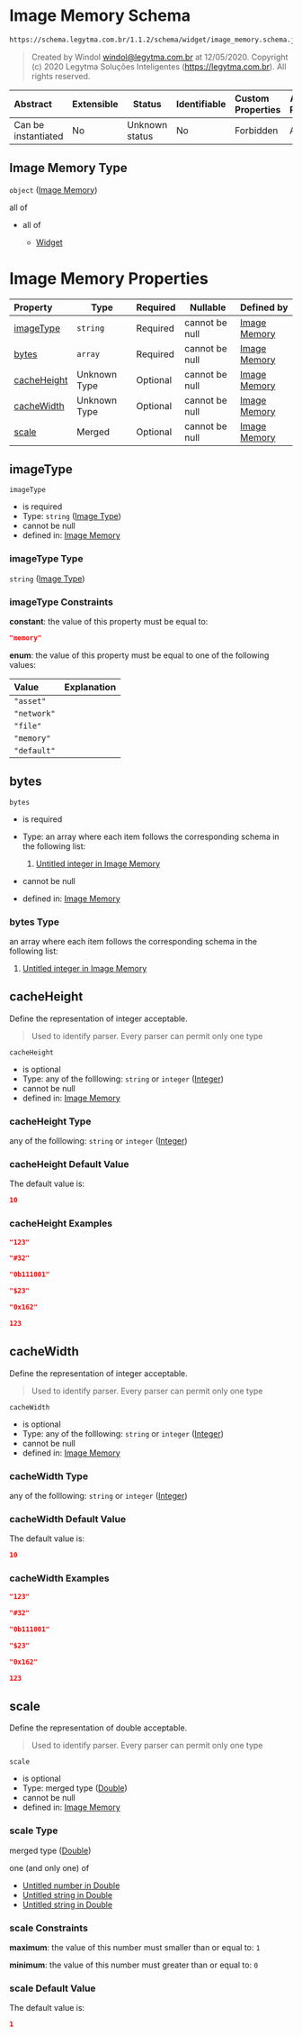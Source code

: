 # Image Memory Schema

```txt
https://schema.legytma.com.br/1.1.2/schema/widget/image_memory.schema.json
```




> Created by Windol [windol@legytma.com.br](mailto:windol@legytma.com.br) at 12/05/2020.
> Copyright (c) 2020 Legytma Soluções Inteligentes (<https://legytma.com.br>). All rights reserved.
>

| Abstract            | Extensible | Status         | Identifiable | Custom Properties | Additional Properties | Access Restrictions | Defined In                                                                                   |
| :------------------ | ---------- | -------------- | ------------ | :---------------- | --------------------- | ------------------- | -------------------------------------------------------------------------------------------- |
| Can be instantiated | No         | Unknown status | No           | Forbidden         | Allowed               | none                | [image_memory.schema.json](../schema/widget/image_memory.schema.json) |

## Image Memory Type

`object` ([Image Memory](image_memory.md))

all of

-   all of

    -   [Widget](input_decoration-properties-widget-5.md)

# Image Memory Properties

| Property                    | Type         | Required | Nullable       | Defined by                                                                                                                                              |
| :-------------------------- | ------------ | -------- | -------------- | :------------------------------------------------------------------------------------------------------------------------------------------------------ |
| [imageType](#imageType)     | `string`     | Required | cannot be null | [Image Memory](image-definitions-image-type.md) |
| [bytes](#bytes)             | `array`      | Required | cannot be null | [Image Memory](image_memory-properties-bytes.md)    |
| [cacheHeight](#cacheHeight) | Unknown Type | Optional | cannot be null | [Image Memory](color-allof-integer.md)                        |
| [cacheWidth](#cacheWidth)   | Unknown Type | Optional | cannot be null | [Image Memory](color-allof-integer.md)                         |
| [scale](#scale)             | Merged       | Optional | cannot be null | [Image Memory](app_bar_theme-properties-double.md)               |

## imageType




`imageType`

-   is required
-   Type: `string` ([Image Type](image-definitions-image-type.md))
-   cannot be null
-   defined in: [Image Memory](image-definitions-image-type.md)

### imageType Type

`string` ([Image Type](image-definitions-image-type.md))

### imageType Constraints

**constant**: the value of this property must be equal to:

```json
"memory"
```

**enum**: the value of this property must be equal to one of the following values:

| Value       | Explanation |
| :---------- | ----------- |
| `"asset"`   |             |
| `"network"` |             |
| `"file"`    |             |
| `"memory"`  |             |
| `"default"` |             |

## bytes




`bytes`

-   is required
-   Type: an array where each item follows the corresponding schema in the following list:

    1.  [Untitled integer in Image Memory](image_memory-properties-bytes-items-0.md)
-   cannot be null
-   defined in: [Image Memory](image_memory-properties-bytes.md)

### bytes Type

an array where each item follows the corresponding schema in the following list:

1.  [Untitled integer in Image Memory](image_memory-properties-bytes-items-0.md)

## cacheHeight

Define the representation of integer acceptable.


> Used to identify parser. Every parser can permit only one type
>

`cacheHeight`

-   is optional
-   Type: any of the folllowing: `string` or `integer` ([Integer](color-allof-integer.md))
-   cannot be null
-   defined in: [Image Memory](color-allof-integer.md)

### cacheHeight Type

any of the folllowing: `string` or `integer` ([Integer](color-allof-integer.md))

### cacheHeight Default Value

The default value is:

```json
10
```

### cacheHeight Examples

```json
"123"
```

```json
"#32"
```

```json
"0b111001"
```

```json
"$23"
```

```json
"0x162"
```

```json
123
```

## cacheWidth

Define the representation of integer acceptable.


> Used to identify parser. Every parser can permit only one type
>

`cacheWidth`

-   is optional
-   Type: any of the folllowing: `string` or `integer` ([Integer](color-allof-integer.md))
-   cannot be null
-   defined in: [Image Memory](color-allof-integer.md)

### cacheWidth Type

any of the folllowing: `string` or `integer` ([Integer](color-allof-integer.md))

### cacheWidth Default Value

The default value is:

```json
10
```

### cacheWidth Examples

```json
"123"
```

```json
"#32"
```

```json
"0b111001"
```

```json
"$23"
```

```json
"0x162"
```

```json
123
```

## scale

Define the representation of double acceptable.


> Used to identify parser. Every parser can permit only one type
>

`scale`

-   is optional
-   Type: merged type ([Double](app_bar_theme-properties-double.md))
-   cannot be null
-   defined in: [Image Memory](app_bar_theme-properties-double.md)

### scale Type

merged type ([Double](app_bar_theme-properties-double.md))

one (and only one) of

-   [Untitled number in Double](double-definitions-doublenumber.md)
-   [Untitled string in Double](double-definitions-doublestring.md)
-   [Untitled string in Double](double-definitions-doubleenum.md)

### scale Constraints

**maximum**: the value of this number must smaller than or equal to: `1`

**minimum**: the value of this number must greater than or equal to: `0`

### scale Default Value

The default value is:

```json
1
```
